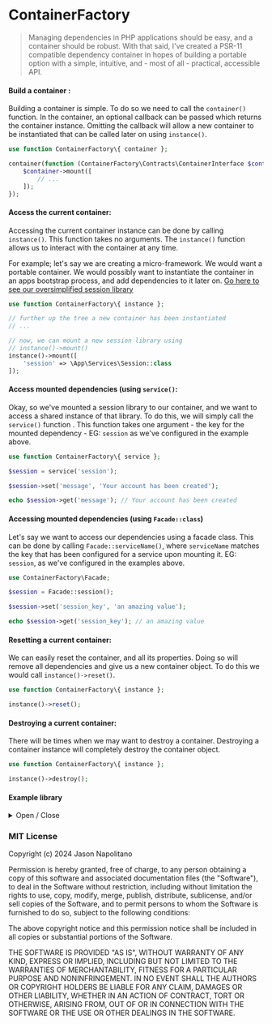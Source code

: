 # ContainerFactory
> Managing dependencies in PHP applications should be easy, and a container should
> be robust. With that said, I've created a PSR-11 compatible dependency 
> container in hopes of building a portable option with a simple, intuitive, and - most of 
> all - practical, accessible API.

#### Build a container :
Building a container is simple. To do so we need to call
the `container()` function. In the container, an optional 
callback can be passed which returns the container instance. 
Omitting the callback will allow a new container to be instantiated
that can be called later on using `instance()`.
```php
use function ContainerFactory\{ container };

container(function (ContainerFactory\Contracts\ContainerInterface $container) { 
    $container->mount([
        // ...
    ]);
});
```

#### Access the current container:
Accessing the current container instance can be done by calling
`instance()`. This function takes no arguments. The `instance()`
function allows us to interact with the container at any time.

For example; let's say we are creating a micro-framework.
We would want a portable container. We would possibly want to
instantiate the container in an apps bootstrap
process, and add dependencies to it later on. [Go here to see 
our oversimplified session library](#example-library)
```php
use function ContainerFactory\{ instance };

// further up the tree a new container has been instantiated
// ...

// now, we can mount a new session library using
// instance()->mount()
instance()->mount([
    'session' => \App\Services\Session::class
]);
```

#### Access mounted dependencies (using `service()`:
Okay, so we've mounted a session library to our container, and we want to
access a shared instance of that library. To do this, we will simply call 
the `service()` function . This function takes one argument - the key for 
the mounted dependency - EG: `session` as we've configured in the example 
above.
```php
use function ContainerFactory\{ service };

$session = service('session');

$session->set('message', 'Your account has been created');

echo $session->get('message'); // Your account has been created
```

#### Accessing mounted dependencies (using `Facade::class`)
Let's say we want to access our dependencies using a facade class. This
can be done by calling `Facade::serviceName()`, where `serviceName` matches
the key that has been configured for a service upon mounting it. EG: `session`,
as we've configured in the examples above.

```php
use ContainerFactory\Facade;

$session = Facade::session();

$session->set('session_key', 'an amazing value');

echo $session->get('session_key'); // an amazing value

```

#### Resetting a current container:
We can easily reset the container, and all its properties. Doing
so will remove all dependencies and give us a new container object.
To do this we would call `instance()->reset()`.
```php
use function ContainerFactory\{ instance };

instance()->reset();
```

#### Destroying a current container:
There will be times when we may want to destroy a container.
Destroying a container instance will completely destroy the
container object.
```php
use function ContainerFactory\{ instance };

instance()->destroy();
```

#### Example library
<details>
  <summary>Open / Close</summary>

```php
namespace App\Services;

class Session
{
    public function set(string $key, mixed $value): void
    {
        $_SESSION[$key] = $value;
    }
    
    public function get(string $key): mixed
    {
        return $_SESSION[$key];
    }
}
```
</details>





### MIT License

Copyright (c) 2024 Jason Napolitano

Permission is hereby granted, free of charge, to any person obtaining a copy
of this software and associated documentation files (the "Software"), to deal
in the Software without restriction, including without limitation the rights
to use, copy, modify, merge, publish, distribute, sublicense, and/or sell
copies of the Software, and to permit persons to whom the Software is
furnished to do so, subject to the following conditions:

The above copyright notice and this permission notice shall be included in all
copies or substantial portions of the Software.

THE SOFTWARE IS PROVIDED "AS IS", WITHOUT WARRANTY OF ANY KIND, EXPRESS OR
IMPLIED, INCLUDING BUT NOT LIMITED TO THE WARRANTIES OF MERCHANTABILITY,
FITNESS FOR A PARTICULAR PURPOSE AND NONINFRINGEMENT. IN NO EVENT SHALL THE
AUTHORS OR COPYRIGHT HOLDERS BE LIABLE FOR ANY CLAIM, DAMAGES OR OTHER
LIABILITY, WHETHER IN AN ACTION OF CONTRACT, TORT OR OTHERWISE, ARISING FROM,
OUT OF OR IN CONNECTION WITH THE SOFTWARE OR THE USE OR OTHER DEALINGS IN THE
SOFTWARE.


